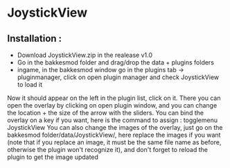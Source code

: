 # JoystickView

## Installation :

- Download JoystickView.zip in the realease v1.0
- Go in the bakkesmod folder and drag/drop the data + plugins folders
- ingame, in the bakkesmod window go in the plugins tab -> pluginmanager, click on open plugin manager and check JoystickView to load it

Now it should appear on the left in the plugin list, click on it. There you can open the overlay by clicking on open plugin window, and you can change the location + the size of the arrow with the sliders.
You can bind the overlay on a key if you want, here is the command to assign : togglemenu JoystickView
You can also change the images of the overlay, just go on the bakkesmod folder/data/JoystickView/, here replace the images if you want (note that if you replace an image, it must be the same file name as before, otherwise the plugin won't recognize it), and don't forget to reload the plugin to get the image updated
